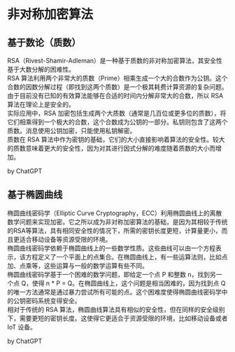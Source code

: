 # 非对称加密算法

## 基于数论（质数）
RSA（Rivest-Shamir-Adleman）是一种基于质数的非对称加密算法，其安全性基于大数分解的困难性。  
RSA 算法利用两个非常大的质数（Prime）相乘生成一个大的合数作为公钥。这个合数的因数分解过程（即找到这两个质数）是一个极其耗费计算资源的复杂问题。由于目前没有已知的有效算法能够在合适的时间内分解非常大的合数，所以 RSA 算法在理论上是安全的。  
实际应用中，RSA 加密包括生成两个大质数（通常是几百位或更多位的质数），将它们相乘得到一个极大的合数，这个合数成为公钥的一部分。私钥则包含了这两个质数。消息使用公钥加密，只能使用私钥解密。  
质数在 RSA 算法中作为密钥的基础，它们的大小直接影响着算法的安全性。较大的质数意味着更大的安全性，因为对其进行因式分解的难度随着质数的大小而增加。  

by ChatGPT  

## 基于椭圆曲线
椭圆曲线密码学（Elliptic Curve Cryptography，ECC）利用椭圆曲线上的离散数学问题来实现加密。它之所以成为非对称加密算法的基础，是因为其相较于传统的RSA等算法，具有相同安全性的情况下，所需的密钥长度更短，计算量更小，而且更适合移动设备等资源受限的环境。  
椭圆曲线密码学依赖于椭圆曲线上的一些数学性质。这些曲线可以由一个方程表示，该方程定义了一个平面上的点集合。在椭圆曲线上，有一些运算法则，比如点加、点乘等，这些运算与一般的数学运算有些不同。  
椭圆曲线密码学基于一个困难的数学问题，即给定一个点 P 和整数 n，找到另一个点 Q，使得 n * P = Q。在椭圆曲线上，这个问题是相当困难的，因为找到点 Q 的唯一方法通常是通过暴力尝试所有可能的点。这个困难度使得椭圆曲线密码学中的公钥密码系统变得安全。  
相对于传统的 RSA 算法，椭圆曲线算法具有相似的安全性，但在同样的安全级别下，需要更短的密钥长度。这使得它更适合于资源受限的环境，比如移动设备或者 IoT 设备。  

by ChatGPT  
